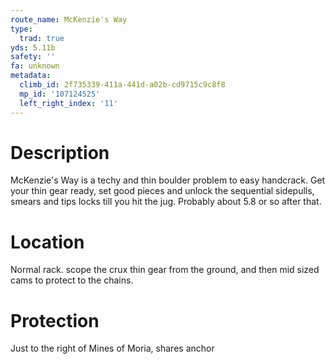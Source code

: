 ```yaml
---
route_name: McKenzie's Way
type:
  trad: true
yds: 5.11b
safety: ''
fa: unknown
metadata:
  climb_id: 2f735339-411a-441d-a02b-cd9715c9c8f8
  mp_id: '107124525'
  left_right_index: '11'
---
```

# Description
McKenzie's Way is a techy and thin boulder problem to easy handcrack.  Get your thin gear ready, set good pieces and unlock the sequential sidepulls, smears and tips locks till you hit the jug.  Probably about 5.8 or so after that.

# Location
Normal rack.  scope the crux thin gear from the ground, and then mid sized cams to protect to the chains.

# Protection
Just to the right of Mines of Moria, shares anchor
